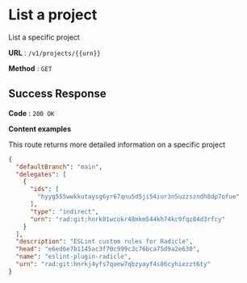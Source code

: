 # List a project

List a specific project

**URL** : `/v1/projects/{{urn}}`

**Method** : `GET`

## Success Response

**Code** : `200 OK`

**Content examples**

This route returns more detailed information on a specific project

```json
{
  "defaultBranch": "main",
  "delegates": [
    {
      "ids": [
        "hyyg555wwkkutaysg6yr67qnu5d5ji54iur3n5uzzszndh8dp7ofue"
      ],
      "type": "indirect",
      "urn": "rad:git:hnrk81wcokr48mkm544kh74kc9fqz84d3rfcy"
    }
  ],
  "description": "ESLint custom rules for Radicle",
  "head": "e6ed6e7b1145ac3f70c999c3c76bca75d9a2e630",
  "name": "eslint-plugin-radicle",
  "urn": "rad:git:hnrkj4yfs7qoew7qbzyayf4s86cyhiezzt6ty"
}
```
